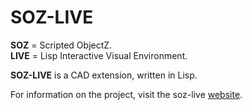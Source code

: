 # SOZ-LIVE

**SOZ** = Scripted ObjectZ.   
**LIVE** = Lisp Interactive Visual Environment.  

**SOZ-LIVE** is a CAD extension, written in Lisp.  

For information on the project, visit the soz-live [website](https://www.soz-live.com).

